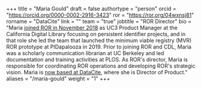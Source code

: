 +++ 
title = "Maria Gould" 
draft = false
authortype = "person"
orcid =  "https://orcid.org/0000-0002-2916-3423"
ror = "https://ror.org/04wxnsj81"
rorname = "DataCite"
link = ""
team = "true"
jobtitle = "ROR Director"
bio = "Maria [joined ROR in November 2018](https://cdlib.org/cdlinfo/2018/11/14/maria-gould-joins-cdl-as-uc3-product-manager/) as UC3 Product Manager at the California Digital Library focusing on persistent identifier projects, and in that role she led the team that launched the minimum viable registry (MVR) ROR prototype at PIDapalooza in 2019. Prior to joining ROR and CDL, Maria was a scholarly communication librarian at UC Berkeley and led documentation and training activities at PLOS. As ROR's director, Maria is responsible for coordinating ROR operations and developing ROR's strategic vision. Maria is [now based at DataCite](https://datacite.org/blog/welcome-maria-gould-datacites-new-product-director/), where she is Director of Product."
aliases = "/maria-gould"
weight = "1"
+++ 
